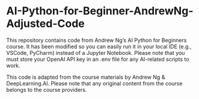 # AI-Python-for-Beginner-AndrewNg-Adjusted-Code
This repository contains code from Andrew Ng’s AI Python for Beginners course. It has been modified so you can easily run it in your local IDE (e.g., VSCode, PyCharm) instead of a Jupyter Notebook. Please note that you must store your OpenAI API key in an .env file for any AI-related scripts to work.

This code is adapted from the course materials by Andrew Ng & DeepLearning.AI. Please note that any original content from the course belongs to the course providers.
